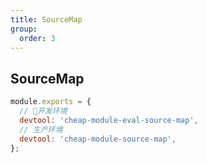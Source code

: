 ```yaml
---
title: SourceMap
group:
  order: 3
---
```


## SourceMap

```js
module.exports = {
  // 开发环境
  devtool: 'cheap-module-eval-source-map',
  // 生产环境
  devtool: 'cheap-module-source-map',
};
```
